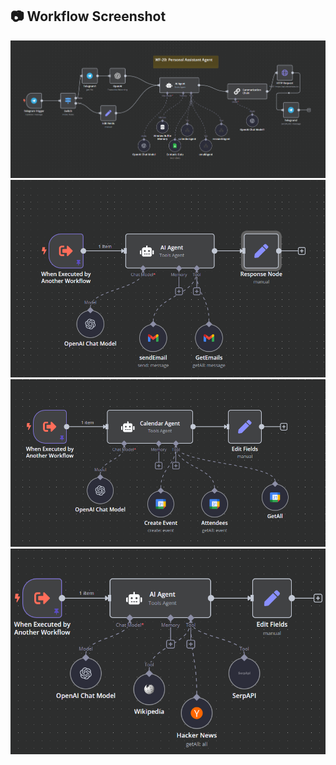 ## 📷 Workflow Screenshot
![WF-20 Screenshot](WF20.0.png)
![WF-20 Screenshot](WF20.1.png)
![WF-20 Screenshot](WF20.2.png)
![WF-20 Screenshot](WF20.3.png)

